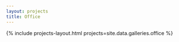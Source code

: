```yaml
---
layout: projects
title: Office
---
```


{% include projects-layout.html projects=site.data.galleries.office %}
